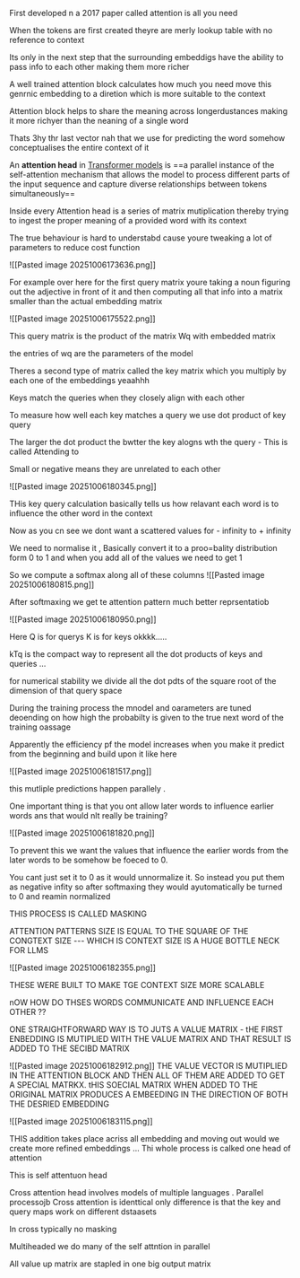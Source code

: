 First developed n a 2017 paper called attention is all you need

When the tokens are first created theyre are merly lookup table with no reference to context 

Its only in the next step that the surrounding embeddigs have the ability to pass info to each other making them more richer 

A well trained attention block calculates how much you need move this genrnic embedding to a diretion which is more suitable to the context 

Attention block helps to share the meaning across longerdustances making it more richyer than the neaning of a single word 

Thats 3hy thr last vector nah that we use for predicting the word somehow conceptualises the entire context of it

An **attention head** in [Transformer models](https://www.google.com/search?client=opera&q=Transformer+models&sourceid=opera&ie=UTF-8&oe=UTF-8&mstk=AUtExfDLfWSwjEPdjGG-ZpW6GUY9Pe3iHUQZkYkzvGuCZUWZtwte6fE2oyifqlV2DE8a0anJ5aoTfizpmYad_RZnr7WyF8lC4c7eNngaJ3gs_TcYtuNU_IrEQulJPNFiANcEO_dIaTGJwy--bdjlphObzVl8IYeVHFGNRzgcoGCoJoBaSYfU274uzjb9mrABQG4ksjMnWGNOfd7LO3-t96kpU-BxL5K3SJ0_lUg42IyoWaMmgKL6Q6R1e3bHqez2lD7fJjrmgyu0E9GxFLm4JtIRPBa7&csui=3&ved=2ahUKEwi0_qvRw4-QAxU4SGcHHdj0AbYQgK4QegQIARAD) is ==a parallel instance of the self-attention mechanism that allows the model to process different parts of the input sequence and capture diverse relationships between tokens simultaneously==

Inside every Attention head is a series of matrix mutiplication thereby trying to ingest the proper meaning of a provided word with its context 


The true behaviour is hard to understabd cause youre tweaking a lot of parameters to reduce cost function 

![[Pasted image 20251006173636.png]]

For example over here for the first query matrix youre taking a noun figuring out the adjective in front of it and then computing all that info into a matrix smaller than the actual embedding matrix 

![[Pasted image 20251006175522.png]]

This query matrix is the product of the matrix Wq with embedded matrix 


the entries of wq are the parameters of the model 

Theres a second type of matrix called the key matrix which you multiply by each one of the embeddings yeaahhh


Keys match the queries when they closely align with each other 

To measure how well each key matches a query we use dot product of key query 

The larger the dot product the bwtter the key alogns wth the query - This is called Attending to 

Small or  negative means they are unrelated to each other 

![[Pasted image 20251006180345.png]]

THis key query calculation basically tells us how relavant each word is to influence the other word in the context 

Now as you cn see we dont want a scattered values for - infinity to + infinity

We need to normalise it , Basically convert it to a proo=bality distribution form 0 to 1 and when you add all of the values we need to get 1 

So we compute a softmax along all of these columns 
![[Pasted image 20251006180815.png]]

After softmaxing we get te attention pattern much better reprsentatiob 

![[Pasted image 20251006180950.png]]

Here Q is for querys K is for keys okkkk..... 

kTq is the compact way to represent all the dot products of keys and queries ...


for numerical stability we divide all the dot pdts of the square root of the dimension of that query space 


During the training process the mnodel and oarameters are tuned deoending on how high the probabilty is given  to the true next word of the training oassage 


Apparently the efficiency pf the model increases when you make it predict from the beginning and build upon it like here 

![[Pasted image 20251006181517.png]]

this mutliple predictions happen parallely .

One important thing is that you ont allow later words to influence earlier words ans that would  nlt really be training?

![[Pasted image 20251006181820.png]]


To prevent this we want the values that influence the earlier words from the later words to be somehow be foeced to 0.

You cant just set it to 0 as it would unnormalize it. So instead you put them as negative infity so after softmaxing they would ayutomatically be turned to 0 and reamin normalized 


THIS PROCESS IS CALLED MASKING 


ATTENTION PATTERNS SIZE IS EQUAL TO THE SQUARE OF THE CONGTEXT SIZE --- WHICH IS CONTEXT SIZE IS A HUGE BOTTLE NECK FOR LLMS 

![[Pasted image 20251006182355.png]]


THESE WERE BUILT TO MAKE TGE CONTEXT SIZE MORE SCALABLE 


nOW HOW DO THSES WORDS COMMUNICATE AND INFLUENCE EACH OTHER ??

ONE STRAIGHTFORWARD WAY IS TO JUTS A VALUE MATRIX - tHE FIRST ENBEDDING IS MUTIPLIED WITH THE VALUE MATRIX AND THAT RESULT IS ADDED TO THE SECIBD MATRIX 





![[Pasted image 20251006182912.png]]
THE VALUE VECTOR IS MUTIPLIED IN THE ATTENTION BLOCK AND THEN ALL OF THEM ARE ADDED TO GET A SPECIAL MATRKX. tHIS SOECIAL MATRIX WHEN ADDED TO THE ORIGINAL MATRIX PRODUCES A EMBEEDING IN THE DIRECTION OF BOTH THE DESRIED EMBEDDING 

![[Pasted image 20251006183115.png]]

THIS addition takes place acriss all embedding and moving out would we create more refined embeddings ... Thi whole process is calked one head of attention 


This is self attentuon head 


Cross attention head involves models of multiple languages . Parallel processojb 
Cross attention is identtical only difference is that the key and query maps work on different dstaasets 

In cross typically no masking 

Multiheaded we do many of the self attntion in parallel 

All value up matrix are stapled in one big output matrix 

